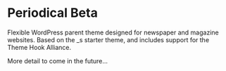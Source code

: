 Periodical Beta
===

Flexible WordPress parent theme designed for newspaper and magazine websites. 
Based on the _s starter theme, and includes support for the Theme Hook Alliance.

More detail to come in the future...